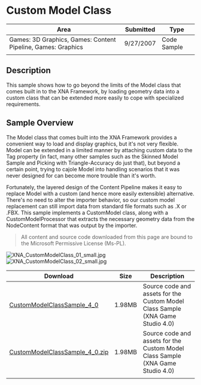 # Custom Model Class

|Area|Submitted|Type|
|-|-|-|
Games: 3D Graphics, Games: Content Pipeline, Games: Graphics|9/27/2007|Code Sample
||||

## Description

This sample shows how to go beyond the limits of the Model class that comes built in to the XNA Framework, by loading geometry data into a custom class that can be extended more easily to cope with specialized requirements.

## Sample Overview

The Model class that comes built into the XNA Framework provides a convenient way to load and display graphics, but it's not very flexible. Model can be extended in a limited manner by attaching custom data to the Tag property (in fact, many other samples such as the Skinned Model Sample and Picking with Triangle-Accuracy do just that), but beyond a certain point, trying to cajole Model into handling scenarios that it was never designed for can become more trouble than it's worth.

Fortunately, the layered design of the Content Pipeline makes it easy to replace Model with a custom (and hence more easily extensible) alternative. There's no need to alter the importer behavior, so our custom model replacement can still import data from standard file formats such as .X or .FBX. This sample implements a CustomModel class, along with a CustomModelProcessor that extracts the necessary geometry data from the NodeContent format that was output by the importer.

> All content and source code downloaded from this page are bound to the Microsoft Permissive License (Ms-PL).

![XNA_CustomModelClass_01_small.jpg](https://github.com/simondarksidej/XNAGameStudio/blob/master/Images/XNA_CustomModelClass_01_small.jpg?raw=true)
![XNA_CustomModelClass_02_small.jpg](https://github.com/simondarksidej/XNAGameStudio/blob/master/Images/XNA_CustomModelClass_02_small.jpg?raw=true)
 
Download | Size | Description
---|---|---|
[CustomModelClassSample_4_0](https://github.com/simondarksidej/XNAGameStudio/tree/master/Samples/CustomModelClassSample_4_0) | 1.98MB | Source code and assets for the Custom Model Class Sample (XNA Game Studio 4.0)
[CustomModelClassSample_4_0.zip](https://github.com/simondarksidej/XNAGameStudioZips/tree/master/Samples/CustomModelClassSample_4_0.zip) | 1.98MB | Source code and assets for the Custom Model Class Sample (XNA Game Studio 4.0)
||||

